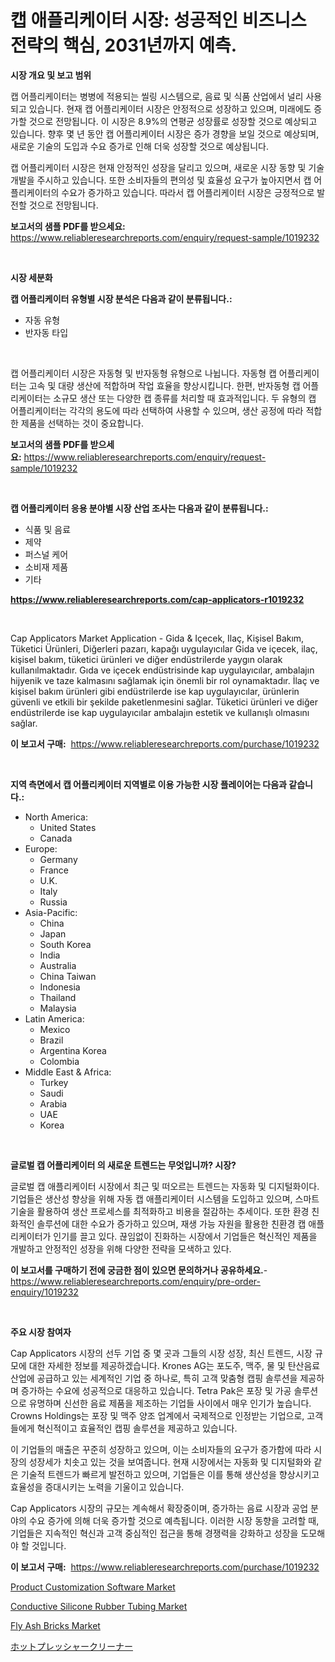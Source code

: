 <p><h1>캡 애플리케이터 시장: 성공적인 비즈니스 전략의 핵심, 2031년까지 예측.</h1></p><p><strong>시장 개요 및 보고 범위</strong></p>
<p><p>캡 어플리케이터는 병병에 적용되는 씰링 시스템으로, 음료 및 식품 산업에서 널리 사용되고 있습니다. 현재 캡 어플리케이터 시장은 안정적으로 성장하고 있으며, 미래에도 증가할 것으로 전망됩니다. 이 시장은 8.9%의 연평균 성장률로 성장할 것으로 예상되고 있습니다. 향후 몇 년 동안 캡 어플리케이터 시장은 증가 경향을 보일 것으로 예상되며, 새로운 기술의 도입과 수요 증가로 인해 더욱 성장할 것으로 예상됩니다.</p><p>캡 어플리케이터 시장은 현재 안정적인 성장을 달리고 있으며, 새로운 시장 동향 및 기술 개발을 주시하고 있습니다. 또한 소비자들의 편의성 및 효율성 요구가 높아지면서 캡 어플리케이터의 수요가 증가하고 있습니다. 따라서 캡 어플리케이터 시장은 긍정적으로 발전할 것으로 전망됩니다.</p></p>
<p><strong>보고서의 샘플 PDF를 받으세요:</strong> <a href="https://www.reliableresearchreports.com/enquiry/request-sample/1019232">https://www.reliableresearchreports.com/enquiry/request-sample/1019232</a></p>
<p>&nbsp;</p>
<p><strong>시장 세분화</strong></p>
<p><strong>캡 어플리케이터 유형별 시장 분석은 다음과 같이 분류됩니다.:</strong></p>
<p><ul><li>자동 유형</li><li>반자동 타입</li></ul></p>
<p>&nbsp;</p>
<p><p>캡 어플리케이터 시장은 자동형 및 반자동형 유형으로 나뉩니다. 자동형 캡 어플리케이터는 고속 및 대량 생산에 적합하며 작업 효율을 향상시킵니다. 한편, 반자동형 캡 어플리케이터는 소규모 생산 또는 다양한 캡 종류를 처리할 때 효과적입니다. 두 유형의 캡 어플리케이터는 각각의 용도에 따라 선택하여 사용할 수 있으며, 생산 공정에 따라 적합한 제품을 선택하는 것이 중요합니다.</p></p>
<p><strong>보고서의 샘플 PDF를 받으세요:</strong>&nbsp;<a href="https://www.reliableresearchreports.com/enquiry/request-sample/1019232">https://www.reliableresearchreports.com/enquiry/request-sample/1019232</a></p>
<p>&nbsp;</p>
<p><strong> 캡 어플리케이터 응용 분야별 시장 산업 조사는 다음과 같이 분류됩니다.:</strong></p>
<p><ul><li>식품 및 음료</li><li>제약</li><li>퍼스널 케어</li><li>소비재 제품</li><li>기타</li></ul></p>
<p><strong><a href="https://www.reliableresearchreports.com/cap-applicators-r1019232">https://www.reliableresearchreports.com/cap-applicators-r1019232</a></strong></p>
<p>&nbsp;</p>
<p><p>Cap Applicators Market Application - Gida & Içecek, Ilaç, Kişisel Bakım, Tüketici Ürünleri, Diğerleri pazarı, kapağı uygulayıcılar Gida ve içecek, ilaç, kişisel bakım, tüketici ürünleri ve diğer endüstrilerde yaygın olarak kullanılmaktadır. Gıda ve içecek endüstrisinde kap uygulayıcılar, ambalajın hijyenik ve taze kalmasını sağlamak için önemli bir rol oynamaktadır. İlaç ve kişisel bakım ürünleri gibi endüstrilerde ise kap uygulayıcılar, ürünlerin güvenli ve etkili bir şekilde paketlenmesini sağlar. Tüketici ürünleri ve diğer endüstrilerde ise kap uygulayıcılar ambalajın estetik ve kullanışlı olmasını sağlar.</p></p>
<p><strong>이 보고서 구매:</strong>&nbsp; <a href="https://www.reliableresearchreports.com/purchase/1019232">https://www.reliableresearchreports.com/purchase/1019232</a></p>
<p>&nbsp;</p>
<p><strong>지역 측면에서 캡 어플리케이터 지역별로 이용 가능한 시장 플레이어는 다음과 같습니다.:</strong></p>
<p><ul>
    <li>
        North America:
        <ul>
            <li>United States</li>
            <li>Canada</li>
        </ul>
    </li>
    <li>
        Europe:
        <ul>
            <li>Germany</li>
            <li>France</li>
            <li>U.K.</li>
            <li>Italy</li>
            <li>Russia</li>
        </ul>
    </li>
    <li>
        Asia-Pacific:
        <ul>
            <li>China</li>
            <li>Japan</li>
            <li>South Korea</li>
            <li>India</li>
            <li>Australia</li>
            <li>China Taiwan</li>
            <li>Indonesia</li>
            <li>Thailand</li>
            <li>Malaysia</li>
        </ul>
    </li>
    <li>
        Latin America:
        <ul>
            <li>Mexico</li>
            <li>Brazil</li>
            <li>Argentina Korea</li>
            <li>Colombia</li>
        </ul>
    </li>
    <li>
        Middle East & Africa:
        <ul>
            <li>Turkey</li>
            <li>Saudi</li>
            <li>Arabia</li>
            <li>UAE</li>
            <li>Korea</li>
        </ul>
    </li>
    </ul></p>
<p>&nbsp;</p>
<p><strong>글로벌 캡 어플리케이터 의 새로운 트렌드는 무엇입니까? 시장?</strong></p>
<p><p>글로벌 캡 애플리케이터 시장에서 최근 및 떠오르는 트렌드는 자동화 및 디지털화이다. 기업들은 생산성 향상을 위해 자동 캡 애플리케이터 시스템을 도입하고 있으며, 스마트 기술을 활용하여 생산 프로세스를 최적화하고 비용을 절감하는 추세이다. 또한 환경 친화적인 솔루션에 대한 수요가 증가하고 있으며, 재생 가능 자원을 활용한 친환경 캡 애플리케이터가 인기를 끌고 있다. 끊임없이 진화하는 시장에서 기업들은 혁신적인 제품을 개발하고 안정적인 성장을 위해 다양한 전략을 모색하고 있다.</p></p>
<p><strong>이 보고서를 구매하기 전에 궁금한 점이 있으면 문의하거나 공유하세요.</strong>- <a href="https://www.reliableresearchreports.com/enquiry/pre-order-enquiry/1019232">https://www.reliableresearchreports.com/enquiry/pre-order-enquiry/1019232</a></p>
<p>&nbsp;</p>
<p><strong>주요 시장 참여자</strong></p>
<p><p>Cap Applicators 시장의 선두 기업 중 몇 곳과 그들의 시장 성장, 최신 트렌드, 시장 규모에 대한 자세한 정보를 제공하겠습니다. Krones AG는 포도주, 맥주, 물 및 탄산음료 산업에 공급하고 있는 세계적인 기업 중 하나로, 특히 고객 맞춤형 캡핑 솔루션을 제공하며 증가하는 수요에 성공적으로 대응하고 있습니다. Tetra Pak은 포장 및 가공 솔루션으로 유명하며 신선한 음료 제품을 제조하는 기업들 사이에서 매우 인기가 높습니다. Crowns Holdings는 포장 및 맥주 양조 업계에서 국제적으로 인정받는 기업으로, 고객들에게 혁신적이고 효율적인 캡핑 솔루션을 제공하고 있습니다.</p><p>이 기업들의 매출은 꾸준히 성장하고 있으며, 이는 소비자들의 요구가 증가함에 따라 시장의 성장세가 치솟고 있는 것을 보여줍니다. 현재 시장에서는 자동화 및 디지털화와 같은 기술적 트렌드가 빠르게 발전하고 있으며, 기업들은 이를 통해 생산성을 향상시키고 효율성을 증대시키는 노력을 기울이고 있습니다.</p><p>Cap Applicators 시장의 규모는 계속해서 확장중이며, 증가하는 음료 시장과 공업 분야의 수요 증가에 의해 더욱 증가할 것으로 예측됩니다. 이러한 시장 동향을 고려할 때, 기업들은 지속적인 혁신과 고객 중심적인 접근을 통해 경쟁력을 강화하고 성장을 도모해야 할 것입니다.</p></p>
<p><strong>이 보고서 구매:</strong>&nbsp;&nbsp;<a href="https://www.reliableresearchreports.com/purchase/1019232">https://www.reliableresearchreports.com/purchase/1019232</a></p>
<p><p><a href="https://github.com/biheemgalvinlouises6hokrh3h/Market-Research-Report-List-2/blob/main/product-customization-software-market.md">Product Customization Software Market</a></p><p><a href="https://www.linkedin.com/pulse/conductive-silicone-rubber-tubing-market-analysis-size-4cvae?trackingId=Wvb3oKU9T6R0ivOt9rpDDw%3D%3D">Conductive Silicone Rubber Tubing Market</a></p><p><a href="https://www.linkedin.com/pulse/fly-ash-bricks-market-size-share-amp-trends-analysis-report-cjb6e?trackingId=aQi%2Bc8nCYIrY41Tb7eCVWg%3D%3D">Fly Ash Bricks Market</a></p><p><a href="https://github.com/zoetazuur/Market-Research-Report-List-1/blob/main/881591925592.md">ホットプレッシャークリーナー</a></p></p>